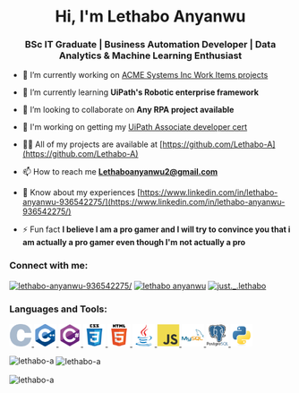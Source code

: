 <h1 align="center">Hi, I'm Lethabo Anyanwu</h1>
<h3 align="center">BSc IT Graduate | Business Automation Developer | Data Analytics & Machine Learning Enthusiast</h3>

- 🔭 I’m currently working on [ACME Systems Inc Work Items projects](https://acme-test.uipath.com/home)

- 🌱 I’m currently learning **UiPath's Robotic enterprise framework**

- 👯 I’m looking to collaborate on **Any RPA project available**

- 🤝 I'm working on getting my [UiPath Associate developer cert](https://academy.uipath.com/learning-plans/automation-developer-associate-training-(v2023.10))

- 👨‍💻 All of my projects are available at [https://github.com/Lethabo-A](https://github.com/Lethabo-A)

- 📫 How to reach me **Lethaboanyanwu2@gmail.com**

- 📄 Know about my experiences [https://www.linkedin.com/in/lethabo-anyanwu-936542275/](https://www.linkedin.com/in/lethabo-anyanwu-936542275/)

- ⚡ Fun fact **I believe I am a pro gamer and I will try to convince you that i am actually a pro gamer even though I'm not actually a pro**

<h3 align="left">Connect with me:</h3>
<p align="left">
<a href="https://linkedin.com/in/lethabo-anyanwu-936542275/" target="blank"><img align="center" src="https://raw.githubusercontent.com/rahuldkjain/github-profile-readme-generator/master/src/images/icons/Social/linked-in-alt.svg" alt="lethabo-anyanwu-936542275/" height="30" width="40" /></a>
<a href="https://fb.com/lethabo anyanwu" target="blank"><img align="center" src="https://raw.githubusercontent.com/rahuldkjain/github-profile-readme-generator/master/src/images/icons/Social/facebook.svg" alt="lethabo anyanwu" height="30" width="40" /></a>
<a href="https://instagram.com/just._.lethabo" target="blank"><img align="center" src="https://raw.githubusercontent.com/rahuldkjain/github-profile-readme-generator/master/src/images/icons/Social/instagram.svg" alt="just._.lethabo" height="30" width="40" /></a>
</p>

<h3 align="left">Languages and Tools:</h3>
<p align="left"> <a href="https://www.cprogramming.com/" target="_blank" rel="noreferrer"> <img src="https://raw.githubusercontent.com/devicons/devicon/master/icons/c/c-original.svg" alt="c" width="40" height="40"/> </a> <a href="https://www.w3schools.com/cpp/" target="_blank" rel="noreferrer"> <img src="https://raw.githubusercontent.com/devicons/devicon/master/icons/cplusplus/cplusplus-original.svg" alt="cplusplus" width="40" height="40"/> </a> <a href="https://www.w3schools.com/cs/" target="_blank" rel="noreferrer"> <img src="https://raw.githubusercontent.com/devicons/devicon/master/icons/csharp/csharp-original.svg" alt="csharp" width="40" height="40"/> </a> <a href="https://www.w3schools.com/css/" target="_blank" rel="noreferrer"> <img src="https://raw.githubusercontent.com/devicons/devicon/master/icons/css3/css3-original-wordmark.svg" alt="css3" width="40" height="40"/> </a> <a href="https://www.w3.org/html/" target="_blank" rel="noreferrer"> <img src="https://raw.githubusercontent.com/devicons/devicon/master/icons/html5/html5-original-wordmark.svg" alt="html5" width="40" height="40"/> </a> <a href="https://www.java.com" target="_blank" rel="noreferrer"> <img src="https://raw.githubusercontent.com/devicons/devicon/master/icons/java/java-original.svg" alt="java" width="40" height="40"/> </a> <a href="https://developer.mozilla.org/en-US/docs/Web/JavaScript" target="_blank" rel="noreferrer"> <img src="https://raw.githubusercontent.com/devicons/devicon/master/icons/javascript/javascript-original.svg" alt="javascript" width="40" height="40"/> </a> <a href="https://www.mysql.com/" target="_blank" rel="noreferrer"> <img src="https://raw.githubusercontent.com/devicons/devicon/master/icons/mysql/mysql-original-wordmark.svg" alt="mysql" width="40" height="40"/> </a> <a href="https://www.postgresql.org" target="_blank" rel="noreferrer"> <img src="https://raw.githubusercontent.com/devicons/devicon/master/icons/postgresql/postgresql-original-wordmark.svg" alt="postgresql" width="40" height="40"/> </a> <a href="https://www.python.org" target="_blank" rel="noreferrer"> <img src="https://raw.githubusercontent.com/devicons/devicon/master/icons/python/python-original.svg" alt="python" width="40" height="40"/> </a> </p>

<p><img align="left" src="https://github-readme-stats.vercel.app/api/top-langs?username=lethabo-a&show_icons=true&locale=en&layout=compact" alt="lethabo-a" /></p>

<p>&nbsp;<img align="center" src="https://github-readme-stats.vercel.app/api?username=lethabo-a&show_icons=true&locale=en" alt="lethabo-a" /></p>

<p><img align="center" src="https://github-readme-streak-stats.herokuapp.com/?user=lethabo-a&" alt="lethabo-a" /></p>
